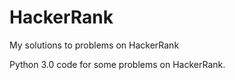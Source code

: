 # HackerRank
My solutions to problems on HackerRank

Python 3.0 code for some problems on HackerRank.
